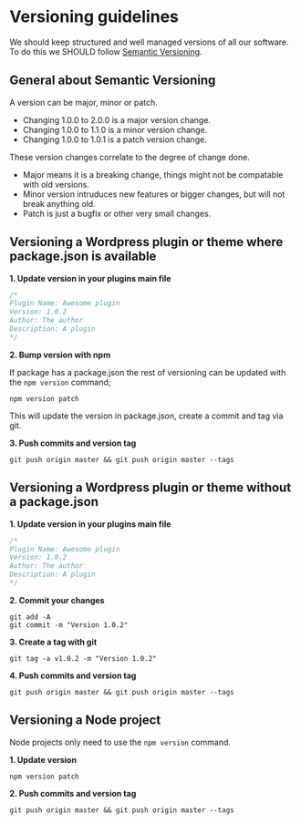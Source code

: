 # Versioning guidelines

We should keep structured and well managed versions of all our software.
To do this we SHOULD follow [Semantic Versioning](http://semver.org/).

## General about Semantic Versioning

A version can be major, minor or patch.

* Changing 1.0.0 to 2.0.0 is a major version change.
* Changing 1.0.0 to 1.1.0 is a minor version change.
* Changing 1.0.0 to 1.0.1 is a patch version change.

These version changes correlate to the degree of change done.

* Major means it is a breaking change, things might not be compatable with old versions.
* Minor version intruduces new features or bigger changes, but will not break anything old.
* Patch is just a bugfix or other very small changes.

## Versioning a Wordpress plugin or theme where package.json is available

**1. Update version in your plugins main file**

```php
/*
Plugin Name: Awesome plugin
Version: 1.0.2
Author: The author
Description: A plugin
*/
```

**2. Bump version with npm**

If package has a package.json the rest of versioning can be updated with the `npm version` command;

```shell
npm version patch
```
This will update the version in package.json, create a commit and tag via git.

**3. Push commits and version tag**

```
git push origin master && git push origin master --tags
```

## Versioning a Wordpress plugin or theme without a package.json


**1. Update version in your plugins main file**

```php
/*
Plugin Name: Awesome plugin
Version: 1.0.2
Author: The author
Description: A plugin
*/
```

**2. Commit your changes**

```
git add -A
git commit -m "Version 1.0.2"
```

**3. Create a tag with git**

```
git tag -a v1.0.2 -m "Version 1.0.2"
```

**4. Push commits and version tag**

```
git push origin master && git push origin master --tags
```

## Versioning a Node project

Node projects only need to use the `npm version` command.

**1. Update version**

```shell
npm version patch
```

**2. Push commits and version tag**

```
git push origin master && git push origin master --tags
```
